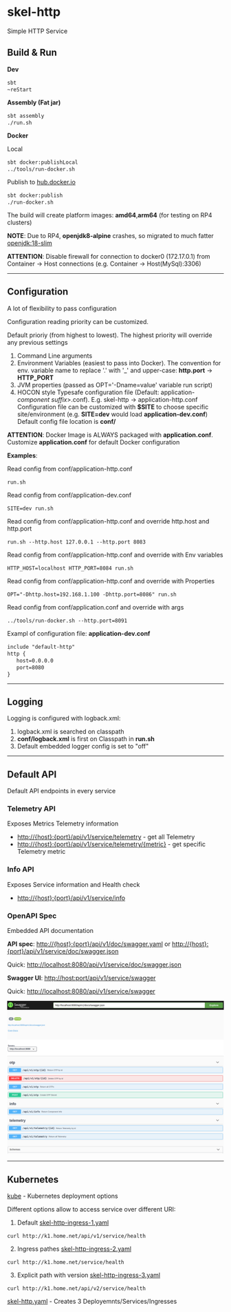 # skel-http

Simple HTTP Service

## Build & Run

__Dev__
```
sbt
~reStart
```

__Assembly (Fat jar)__
```
sbt assembly
./run.sh
```

__Docker__

Local 
```
sbt docker:publishLocal
../tools/run-docker.sh
```

Publish to [hub.docker.io](hub.docker.io)
```
sbt docker:publish
./run-docker.sh
```
The build will create platform images: __amd64__,__arm64__ (for testing on RP4 clusters)

__NOTE__: Due to RP4, __openjdk8-alpine__ crashes, so migrated to much fatter [openjdk:18-slim](https://hub.docker.com/layers/openjdk/library/openjdk/18-slim/images/sha256-6a92cfcaaf66ea5fac0b7c4b4faecb5ab389485062d3b49670bd792232b36f8b?context=explore)


__ATTENTION__: Disable firewall for connection to docker0 (172.17.0.1) from Container -> Host connections (e.g. Container -> Host(MySql):3306)

----

## Configuration

A lot of flexibility to pass configuration 

Configuration reading priority can be customized. 

Default prioriy (from highest to lowest). The highest priority will override any previous settings

1. Command Line arguments
2. Environment Variables (easiest to pass into Docker). The convention for env. variable name to replace '.' with '_' and upper-case: __http.port__ -> __HTTP_PORT__
3. JVM properties (passed as OPT='-Dname=value' variable run script)
4. HOCON style Typesafe configuration file (Default: application-*component suffix*>.conf). E.g. skel-http -> application-http.conf
   Configuration file can be customized with __$SITE__ to choose specific site/environment (e.g. __SITE=dev__ would load __application-dev.conf__)
   Default config file location is __conf/__

__ATTENTION__: Docker Image is ALWAYS packaged with __application.conf__. Customize __application.conf__ for default Docker configuration

__Examples__:

Read config from conf/application-http.conf
```
run.sh
```

Read config from conf/application-dev.conf
```
SITE=dev run.sh
```

Read config from conf/application-http.conf and override http.host and http.port
```
run.sh --http.host 127.0.0.1 --http.port 8083
```

Read config from conf/application-http.conf and override with Env variables
```
HTTP_HOST=localhost HTTP_PORT=8084 run.sh
```

Read config from conf/application-http.conf and override with Properties
```
OPT="-Dhttp.host=192.168.1.100 -Dhttp.port=8086" run.sh
```

Read config from conf/application.conf and override with args
```
../tools/run-docker.sh --http.port=8091
```


Exampl of configuration file: __application-dev.conf__

```
include "default-http"
http {
   host=0.0.0.0
   port=8080
}
```
----
## Logging

Logging is configured with logback.xml:

1. logback.xml is searched on classpath
1. __conf/logback.xml__ is first on Classpath in __run.sh__
2. Default embedded logger config is set to "off"

----
## Default API

Default API endpoints in every service 

### Telemetry API

Exposes Metrics Telemetry information

- [http://{host}:{port}/api/v1/service/telemetry](http://{host}:{port}/api/v1/service/telemetry) - get all Telemetry
- [http://{host}:{port}/api/v1/service/telemetry/{metric}](http://{host}:{port}/api/v1/service/telemetry/{metric}) - get specific Telemetry metric


### Info API

Exposes Service information and Health check

- [http://{host}:{port}/api/v1/service/info](http://{host}:{port}/api/v1/service/info)


### OpenAPI Spec

Embedded API documentation

__API spec__: [http://{host}:{port}/api/v1/doc/swagger.yaml](http://{host}:{port}/api/v1/service/doc/swagger.yaml) or [http://{host}:{port}/api/v1/service/doc/swagger.json](http://{host}:{port}/api/v1/service/doc/swagger.json)

Quick: [http://localhost:8080/api/v1/service/doc/swagger.json](http://localhost:8080/api/v1/service/doc/swagger.json)

__Swagger UI__: [http://host:port/api/v1/service/swagger](http://host:port/api/v1/service/swagger)

Quick: [http://localhost:8080/api/v1/service/swagger](http://localhost:8080/api/v1/service/swagger)

<img src="doc/scr-swagger.png" width="850">

----
## Kubernetes

[kube](kube) - Kubernetes deployment options

Different options allow to access service over different URI:

1. Default [skel-http-ingress-1.yaml](skel-http-ingress-1.yaml)
```
curl http://k1.home.net/api/v1/service/health
```

2. Ingress pathes [skel-http-ingress-2.yaml](skel-http-ingress-2.yaml)
```
curl http://k1.home.net/service/health
```

3. Explicit path with version [skel-http-ingress-3.yaml](skel-http-ingress-3.yaml)
```
curl http://k1.home.net/api/v2/service/health
```

[skel-http.yaml](skel-http.yaml) - Creates 3 Deployemnts/Services/Ingresses